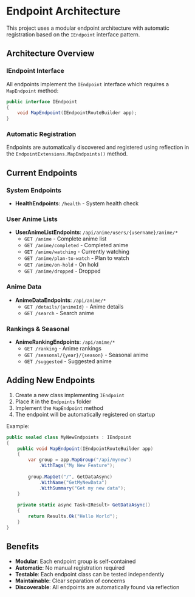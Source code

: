 # Endpoint Architecture

This project uses a modular endpoint architecture with automatic registration based on the `IEndpoint` interface pattern.

## Architecture Overview

### IEndpoint Interface
All endpoints implement the `IEndpoint` interface which requires a `MapEndpoint` method:

```csharp
public interface IEndpoint
{
    void MapEndpoint(IEndpointRouteBuilder app);
}
```

### Automatic Registration
Endpoints are automatically discovered and registered using reflection in the `EndpointExtensions.MapEndpoints()` method.

## Current Endpoints

### System Endpoints
- **HealthEndpoints**: `/health` - System health check

### User Anime Lists
- **UserAnimeListEndpoints**: `/api/anime/users/{username}/anime/*`
  - `GET /anime` - Complete anime list
  - `GET /anime/completed` - Completed anime
  - `GET /anime/watching` - Currently watching
  - `GET /anime/plan-to-watch` - Plan to watch
  - `GET /anime/on-hold` - On hold
  - `GET /anime/dropped` - Dropped

### Anime Data
- **AnimeDataEndpoints**: `/api/anime/*`
  - `GET /details/{animeId}` - Anime details
  - `GET /search` - Search anime

### Rankings & Seasonal
- **AnimeRankingEndpoints**: `/api/anime/*`
  - `GET /ranking` - Anime rankings
  - `GET /seasonal/{year}/{season}` - Seasonal anime
  - `GET /suggested` - Suggested anime

## Adding New Endpoints

1. Create a new class implementing `IEndpoint`
2. Place it in the `Endpoints` folder
3. Implement the `MapEndpoint` method
4. The endpoint will be automatically registered on startup

Example:
```csharp
public sealed class MyNewEndpoints : IEndpoint
{
    public void MapEndpoint(IEndpointRouteBuilder app)
    {
        var group = app.MapGroup("/api/mynew")
            .WithTags("My New Feature");
            
        group.MapGet("/", GetDataAsync)
            .WithName("GetMyNewData")
            .WithSummary("Get my new data");
    }
    
    private static async Task<IResult> GetDataAsync()
    {
        return Results.Ok("Hello World");
    }
}
```

## Benefits

- **Modular**: Each endpoint group is self-contained
- **Automatic**: No manual registration required
- **Testable**: Each endpoint class can be tested independently
- **Maintainable**: Clear separation of concerns
- **Discoverable**: All endpoints are automatically found via reflection